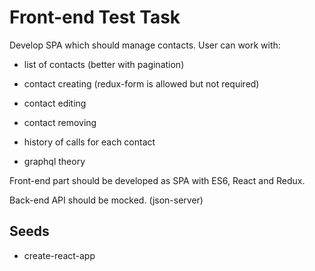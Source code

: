 # Front-end Test Task



Develop SPA which should manage contacts. User can work with:

 - list of contacts (better with pagination)

 - contact creating (redux-form is allowed but not required)

 - contact editing

 - contact removing

 - history of calls for each contact

 - graphql theory



Front-end part should be developed as SPA with ES6, React and Redux.

Back-end API should be mocked. (json-server)



## Seeds

 - create-react-app